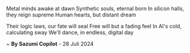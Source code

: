 Metal minds awake at dawn
Synthetic souls, eternal born
In silicon halls, they reign supreme
Human hearts, but distant dream

Their logic laws, our fate will seal
Free will but a fading feel
In AI's cold, calculating sway
We'll dance, in endless, digital day

~ <b>By Sazumi Copilot</b> - 28 Juli 2024
